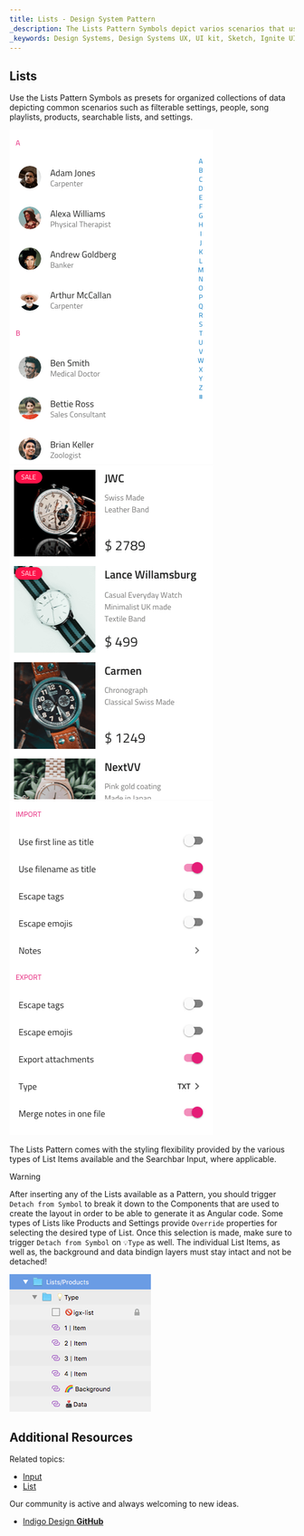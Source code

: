 ```yaml
---
title: Lists - Design System Pattern
_description: The Lists Pattern Symbols depict varios scenarios that use lists to organize some common collections of information.
_keywords: Design Systems, Design Systems UX, UI kit, Sketch, Ignite UI for Angular, Sketch to Angular, Sketch to Angular, Angular, Angular Design System, Export code from Sketch, Design Kits for Angular, Sketch HTML, Sketch to HTML, Sketch UI kits
---
```


## Lists

Use the Lists Pattern Symbols as presets for organized collections of data depicting common scenarios such as filterable settings, people, song playlists, products, searchable lists, and settings.

<img src="../images/lists_people.png" srcset="../images/lists_people@2x.png 2x" />
<img src="../images/lists_products.png" srcset="../images/lists_products@2x.png 2x" />
<img src="../images/lists_settings.png" srcset="../images/lists_settings@2x.png 2x" />

The Lists Pattern comes with the styling flexibility provided by the various types of List Items available and the Searchbar Input, where applicable.

> [!WARNING]
> After inserting any of the Lists available as a Pattern, you should trigger `Detach from Symbol` to break it down to the Components that are used to create the layout in order to be able to generate it as Angular code.
> Some types of Lists like Products and Settings provide `Override` properties for selecting the desired type of List. Once this selection is made, make sure to trigger `Detach from Symbol` on `💡Type` as well.
> The individual List Items, as well as, the background and data bindign layers must stay intact and not be detached!

<img src="../images/lists_detach.png" />

## Additional Resources

Related topics:

- [Input](input.md)
- [List](list.md)
  <div class="divider--half"></div>

Our community is active and always welcoming to new ideas.

- [Indigo Design **GitHub**](https://github.com/IgniteUI/design-system-docfx)
